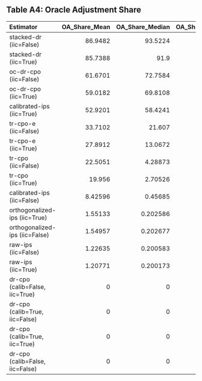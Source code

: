 ## Table A4: Oracle Adjustment Share

| Estimator                       |   OA_Share_Mean |   OA_Share_Median |   OA_Share_Max |   Coverage_Base |   Coverage_OA |   Coverage_Diff |
|:--------------------------------|----------------:|------------------:|---------------:|----------------:|--------------:|----------------:|
| stacked-dr (iic=False)          |        86.9482  |         93.5224   |        99.9384 |         39.4309 |       89.0244 |       49.5935   |
| stacked-dr (iic=True)           |        85.7388  |         91.9      |        99.9463 |         42.963  |       89.6296 |       46.6667   |
| oc-dr-cpo (iic=False)           |        61.6701  |         72.7584   |        99.487  |         66.1667 |       94.3333 |       28.1667   |
| oc-dr-cpo (iic=True)            |        59.0182  |         69.8108   |        99.685  |         70.3333 |       94.6667 |       24.3333   |
| calibrated-ips (iic=True)       |        52.9201  |         58.4241   |        99.8375 |         59      |       59      |        0        |
| tr-cpo-e (iic=False)            |        33.7102  |         21.607    |        99.6593 |         91.1667 |       96.8333 |        5.66667  |
| tr-cpo-e (iic=True)             |        27.8912  |         13.0672   |        99.72   |         93.6667 |       97.3333 |        3.66667  |
| tr-cpo (iic=False)              |        22.5051  |          4.28873  |        99.9272 |         85.1667 |       94.1667 |        9        |
| tr-cpo (iic=True)               |        19.956   |          2.70526  |        99.9005 |         90.6667 |       97.3333 |        6.66667  |
| calibrated-ips (iic=False)      |         8.42596 |          0.45685  |        91.8314 |         96.3333 |       96.3333 |        0        |
| orthogonalized-ips (iic=True)   |         1.55133 |          0.202586 |        34.0278 |         98.8333 |       99.1667 |        0.333333 |
| orthogonalized-ips (iic=False)  |         1.54957 |          0.202677 |        34.0446 |         98.8333 |       99.1667 |        0.333333 |
| raw-ips (iic=False)             |         1.22635 |          0.200583 |        16.9548 |         99      |       99      |        0        |
| raw-ips (iic=True)              |         1.20771 |          0.200173 |        17.0431 |         99.1667 |       99.1667 |        0        |
| dr-cpo (calib=False, iic=True)  |         0       |          0        |         0      |        100      |      100      |        0        |
| dr-cpo (calib=True, iic=False)  |         0       |          0        |         0      |         99.5    |       99.5    |        0        |
| dr-cpo (calib=True, iic=True)   |         0       |          0        |         0      |         99.5    |       99.5    |        0        |
| dr-cpo (calib=False, iic=False) |         0       |          0        |         0      |         99.3333 |       99.3333 |        0        |
